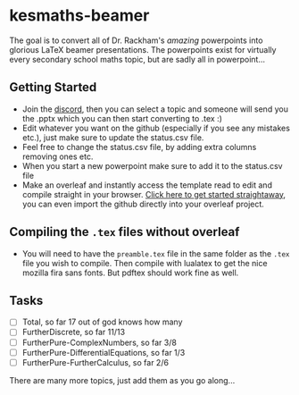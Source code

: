 # kesmaths-beamer
The goal is to convert all of Dr. Rackham's *amazing* powerpoints into glorious LaTeX beamer presentations. The powerpoints exist for virtually every secondary school maths topic, but are sadly all in powerpoint...

## Getting Started
- Join the [discord][1], then you can select a topic and someone will send you the .pptx which you can then start converting to .tex :)
- Edit whatever you want on the github (especially if you see any mistakes etc.), just make sure to update the status.csv file.
- Feel free to change the status.csv file, by adding extra columns removing ones etc.
- When you start a new powerpoint make sure to add it to the status.csv file
- Make an overleaf and instantly access the template read to edit and compile straight in your browser. [Click here to get started straightaway][2], you can even import the github directly into your overleaf project.

## Compiling the `.tex` files without overleaf
- You will need to have the `preamble.tex` file in the same folder as the `.tex` file you wish to compile. Then compile with lualatex to get the nice mozilla fira sans fonts. But pdftex should work fine as well.

## Tasks
- [ ] Total, so far 17 out of god knows how many
- [ ] FurtherDiscrete, so far 11/13
- [ ] FurtherPure-ComplexNumbers, so far 3/8
- [ ] FurtherPure-DifferentialEquations, so far 1/3
- [ ] FurtherPure-FurtherCalculus, so far 2/6

There are many more topics, just add them as you go along...

[1]: https://discord.gg/tYTMw4cnaU
[2]: https://www.overleaf.com/latex/templates/kesmaths-beamer/szhrknpcspsz
